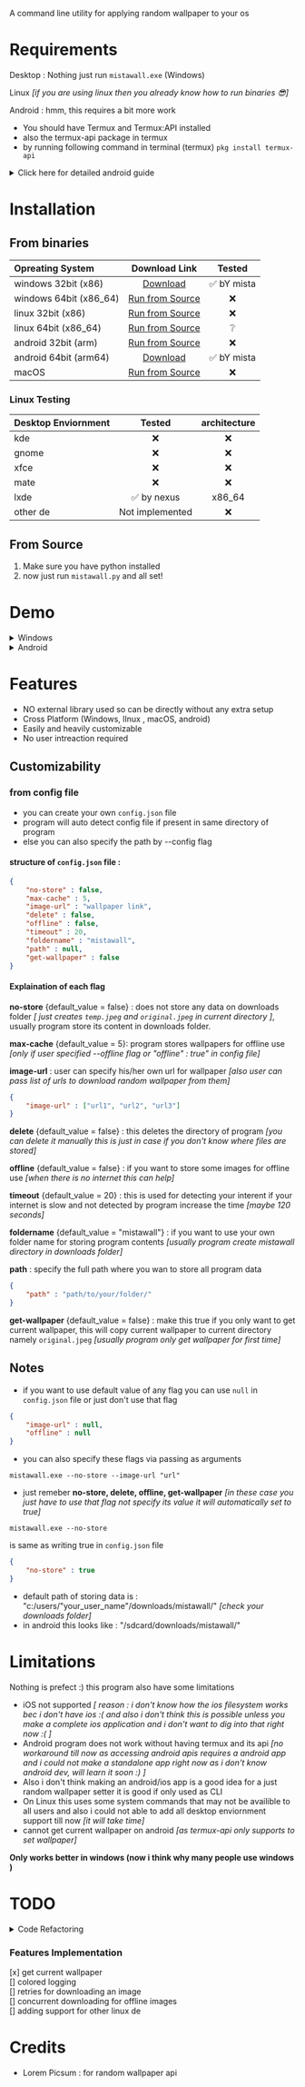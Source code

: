 A command line utility for applying random wallpaper to your os

# Requirements
Desktop : Nothing just run `mistawall.exe` (Windows)

Linux *[if you are using linux then you already know how to run binaries 😎]*

Android : hmm, this requires a bit more work 

- You should have Termux and Termux:API installed 
- also the termux-api package in termux 
- by running following command in terminal (termux) `pkg install termux-api`

<details>
<summary> Click here for detailed android guide</summary> <br>

1. Install Termux:API app from F-Droid (link below)

```https://f-droid.org/repo/com.termux.api_51.apk```

2. Install Termux app from F-Droid (link below)

```https://f-droid.org/repo/com.termux_118.apk```

3. Now Open `Termux` and run following commands

```pkg update && pkg upgrade```

4. install wget to download mistawall script

```pkg install wget```

5. Now run below command to download mistawall (in termux)

```wget "https://github.com/mistabaaz/mistawall/raw/master/android.sh" && bash android.sh```

6. Now you can run mistawall on android

```./mistawall```

or with some arguments

```./mistawall --offline --foldername "hello" ```

</details>

# Installation

## From binaries

[1]: https://github.com/mistabaaz/mistawall/releases/download/1.0/mistawall_windows_x86.exe
[2]: https://github.com/mistabaaz/mistawall/releases/download/1.0/mistawall_linux_arm64.bin
[3]: https://github.com/mistabaaz/mistawall/archive/refs/tags/1.0.zip

| Opreating System       | Download Link         | Tested         | 
| :----------------------| :-------------------: | :------------: |
| windows 32bit (x86)    | [Download][1]         | ✅ bY mista   |
| windows 64bit (x86_64) | [Run from Source][3]  | ❌            |
| linux 32bit (x86)      | [Run from Source][3]  | ❌            |
| linux 64bit (x86_64)   | [Run from Source][3]  | ❔             |
| android 32bit (arm)    | [Run from Source][3]  | ❌            |
| android 64bit (arm64)  | [Download][2]         | ✅ bY mista   |
| macOS                  | [Run from Source][3]  | ❌            |

### Linux Testing
| Desktop Enviornment    | Tested           | architecture |
| :----------------------| :--------------: | :----------: |
| kde                    |  ❌              | ❌          |
| gnome                  |  ❌              | ❌          |
| xfce                   |  ❌              | ❌          |
| mate                   |  ❌              | ❌          |
| lxde                   |  ✅ by nexus     | x86_64      |
| other de               |  Not implemented | ❌          |
        


## From Source

1. Make sure you have python installed
2. now just run `mistawall.py` and all set!

# Demo
<details>
<summary> Windows </summary> 

![windows](https://github.com/mistabaaz/mistawall/blob/master/demo/windows.gif)

</details>

<details>
<summary> Android </summary> 

![android](https://github.com/mistabaaz/mistawall/blob/master/demo/android.gif)

</details>

# Features

- NO external library used so can be directly without any extra setup
- Cross Platform (Windows, lInux , macOS, android)
- Easily and heavily customizable
- No user intreaction required

## Customizability
 
### from config file

- you can create your own `config.json` file 
- program will auto detect config file if present in same directory of program
- else you can also specify the path by --config flag

#### structure of `config.json` file :

```json
{
    "no-store" : false,
    "max-cache" : 5,
    "image-url" : "wallpaper link",
    "delete" : false,
    "offline" : false,
    "timeout" : 20,
    "foldername" : "mistawall",
    "path" : null,
    "get-wallpaper" : false
}
```

#### Explaination of each flag

**no-store** {default_value = false} : does not store any data on downloads folder *[ just creates `temp.jpeg` and `original.jpeg` in current directory ]*, usually program store its content in downloads folder.

**max-cache** {default_value = 5}: program stores wallpapers for  offline use *[only if user specified --offline flag or "offline" : true" in config file]*

**image-url** : user can specify his/her own url for wallpaper *[also user can pass list of urls to download random wallpaper from them]*

```json
{
    "image-url" : ["url1", "url2", "url3"]
}
```

**delete** {default_value = false} : this deletes the directory of program *[you can delete it manually this is just in case if you don't know where files are stored]*

**offline** {default_value = false} : if you want to store some images for offline use *[when there is no internet this can help]*

**timeout** {default_value = 20} : this is used for detecting your interent if your internet is slow and not detected by program increase the time *[maybe 120 seconds]*

**foldername** {default_value = "mistawall"} : if you want to use your own folder name for storing program contents *[usually program create mistawall directory in downloads folder]*

**path** : specify the full path where you wan to store all program data 
```json
{
    "path" : "path/to/your/folder/"
}
```

**get-wallpaper** {default_value = false} : make this true if you only want to get current wallpaper, this will copy current wallpaper to current directory namely `original.jpeg` *[usually program only get wallpaper for first time]*

## Notes
- if you want to use default value of any flag you can use `null` in `config.json` file or just don't use that flag
```json
{
    "image-url" : null,
    "offline" : null
}
```
- you can also specify these flags via passing as arguments 
```
mistawall.exe --no-store --image-url "url" 
```

- just remeber **no-store, delete, offline, get-wallpaper** *[in these case you just have to use that flag not specify its value it will automatically set to true]*
```
mistawall.exe --no-store 
```
is same as writing true in `config.json` file
```json
{
    "no-store" : true
}
```

- default path of storing data is : "c:/users/"your_user_name"/downloads/mistawall/"  *[check your downloads folder]*
- in android this looks like : "/sdcard/downloads/mistawall/"

# Limitations

Nothing is prefect :) this program also have some limitations

- iOS not supported *[ reason : i don't know how the ios filesystem works bec i don't have ios :( and also i don't think this is possible unless you make a complete ios application and i don't want to dig into that right now :( ]*
- Android program does not work without having termux and its api *[no workaround till now as accessing android apis requires a android app and i could not make a standalone app right now as i don't know android dev, will learn it soon :) ]*
- Also i don't think making an android/ios app is a good idea for a just random wallpaper setter it is good if only used as CLI 
- On Linux this uses some system commands that may not be availible to all users and also i could not able to add all desktop enviornment support till now *[it will take time]*
- cannot get current wallpaper on android *[as termux-api only supports to set wallpaper]*

**Only works better in windows (now i think why many people use windows )**

# TODO

<details>
<summary> Code Refactoring </summary>

    [] by using classes instead of functions
    [] adding comments for good readability

</details>

### Features Implementation

[x] get current wallpaper  <br>
[] colored logging <br>
[] retries for downloading an image <br>
[] concurrent downloading for offline images <br>
[] adding support for other linux de <br>


# Credits

- Lorem Picsum : for random wallpaper api

